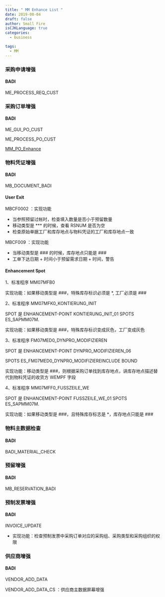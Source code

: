 ```yaml
---
title: " MM Enhance List "
date: 2019-08-04
draft: false
author: Small Fire
isCJKLanguage: true
categories: 
  - business

tags: 
  - MM
---
```


### 采购申请增强

#### BADI

ME_PROCESS_REQ_CUST

### 采购订单增强

#### BADI

ME_GUI_PO_CUST

ME_PROCESS_PO_CUST

[MM_PO_Enhance](https://coldinfire.github.io/2019/MM_PO_Enhance/)

### 物料凭证增强

#### BADI

MB_DOCUMENT_BADI

#### User Exit

MBCF0002 ：实现功能

- 当参照预留过帐时，检查填入数量是否小于预留数量
- 移动类型是 *** 的时候，查看 RSNUM 是否为空
- 检查原始单据工厂和库存地点与物料凭证的工厂和库存地点一致

MBCF009 ：实现功能

- 当移动类型是 ### 的时候，库存地点只能是 ###
- 工单下达日期 + 时间小于预留需求日期 + 时间，警告

#### Enhancement Spot

1、标准程序 MM07MFB0 

实现功能：如果移动类型是 ###，特殊库存标识必须是 *, 工厂必须是 ###

2、标准程序 MM07MFK0_KONTIERUNG_INIT

SPOT 是 ENHANCEMENT-POINT KONTIERUNG_INIT_01 SPOTS ES_SAPMM07M. 

实现功能：如果移动类型是 ###，特殊库存标识变成灰色，工厂变成灰色

3、标准程序 FM07MED0_DYNPRO_MODIFIZIEREN

SPOT 是 ENHANCEMENT-POINT DYNPRO_MODIFIZIEREN_06

SPOTS ES_FM07MED0_DYNPRO_MODIFIZIEREINCLUDE BOUND

实现功能：移动类型是 ###，则根据采购订单找到库存地点，讲库存地点描述替代到物料凭证的收货方 WEMPF 字段

4、标准程序 MM07MFF0_FUSSZEILE_WE

SPOT 是 ENHANCEMENT-POINT FUSSZEILE_WE_01 SPOTS ES_SAPMM07M. 

实现功能：如果移动类型是 ###，且特殊库存标志是 *，库存地点只能是 ###

### 物料主数据检查

#### BADI

BADI_MATERIAL_CHECK

### 预留增强

#### BADI

MB_RESERVATION_BADI

### 预制发票增强

#### BADI

INVOICE_UPDATE

- 实现功能：检查预制发票中采购订单对应的采购组、采购类型和采购组织的权限

### 供应商增强

#### BADI

VENDOR_ADD_DATA

VENDOR_ADD_DATA_CS ：供应商主数据屏幕增强